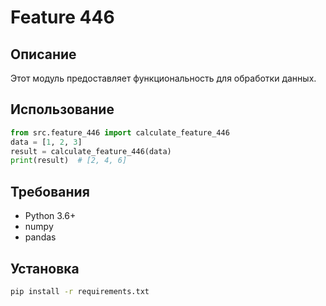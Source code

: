# Feature 446
## Описание
Этот модуль предоставляет функциональность для обработки данных.
## Использование
```python
from src.feature_446 import calculate_feature_446
data = [1, 2, 3]
result = calculate_feature_446(data)
print(result)  # [2, 4, 6]
```
## Требования
- Python 3.6+
- numpy
- pandas
## Установка
```bash
pip install -r requirements.txt
```